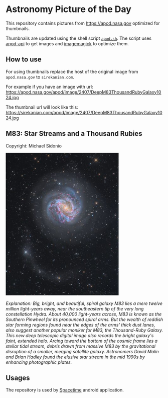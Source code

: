 # Astronomy Picture of the Day

This repository contains pictures from https://apod.nasa.gov optimized for thumbnails.

Thumbnails are updated using the shell script [`apod.sh`](apod.sh). The script
uses [apod-api](https://github.com/nasa/apod-api) to get images and [imagemagick](https://imagemagick.org) to
optimize them.

## How to use

For using thumbnails replace the host of the original image from `apod.nasa.gov` to `sirekanian.com`.

For example if you have an image with url:<br>
https://apod.nasa.gov/apod/image/2407/DeepM83ThousandRubyGalaxy1024.jpg

The thumbnail url will look like this:<br>
https://sirekanian.com/apod/image/2407/DeepM83ThousandRubyGalaxy1024.jpg

## M83: Star Streams and a Thousand Rubies

Copyright: Michael Sidonio

[![the picture of the day][1]][2]

_Explanation: Big, bright, and beautiful, spiral galaxy M83 lies a mere twelve million light-years away, near the southeastern tip of the very long constellation Hydra. About 40,000 light-years across, M83 is known as the Southern Pinwheel for its pronounced spiral arms. But the wealth of reddish star forming regions found near the edges of the arms' thick dust lanes, also suggest another popular moniker for M83, the Thousand-Ruby Galaxy. This new deep telescopic digital image also records the bright galaxy's faint, extended halo. Arcing toward the bottom of the cosmic frame lies a stellar tidal stream, debris drawn from massive M83 by the gravitational disruption of a smaller, merging satellite galaxy. Astronomers David Malin and Brian Hadley found the elusive star stream in the mid 1990s by enhancing photographic plates._

## Usages

The repository is used by [Spacetime][3] android application.

[1]: image/2407/DeepM83ThousandRubyGalaxy1024.jpg

[2]: https://apod.nasa.gov/apod/image/2407/DeepM83ThousandRubyGalaxy1024.jpg

[3]: https://github.com/sirekanian/spacetime
